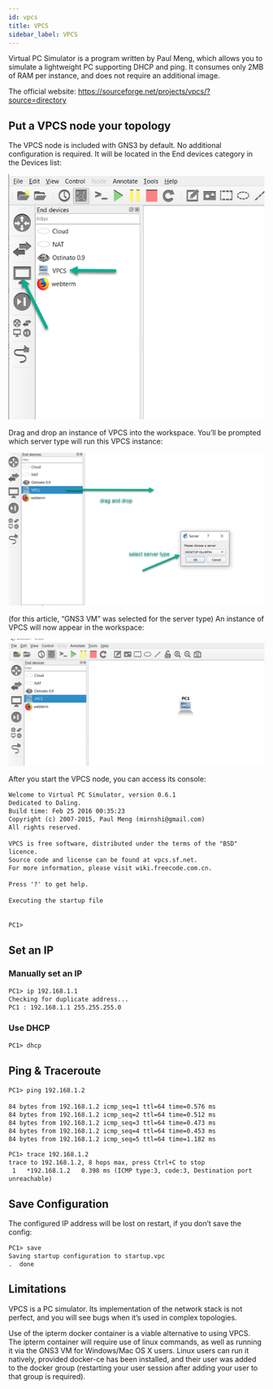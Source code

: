 ```yaml
---
id: vpcs
title: VPCS
sidebar_label: VPCS
---
```


Virtual PC Simulator is a program written by Paul Meng, which allows you to simulate a lightweight PC supporting DHCP and ping. It consumes only 2MB of RAM per instance,  and does not require an additional image.

The official website:
https://sourceforge.net/projects/vpcs/?source=directory

## Put a VPCS node your topology

The VPCS node is included with GNS3 by default.  No additional configuration is required. It will be located in the End devices category in the Devices list:

![screenshot](../../img/vpcs/1.jpg)

Drag and drop an instance of VPCS into the workspace. You’ll be prompted which server type will run this VPCS instance:

![screenshot](../../img/vpcs/2.jpg)

(for this article, “GNS3 VM” was selected for the server type)
An instance of VPCS will now appear in the workspace:

![screenshot](../../img/vpcs/3.jpg)

After you start the VPCS node, you can access its console:

```
Welcome to Virtual PC Simulator, version 0.6.1
Dedicated to Daling.
Build time: Feb 25 2016 00:35:23
Copyright (c) 2007-2015, Paul Meng (mirnshi@gmail.com)
All rights reserved.

VPCS is free software, distributed under the terms of the "BSD" licence.
Source code and license can be found at vpcs.sf.net.
For more information, please visit wiki.freecode.com.cn.

Press '?' to get help.

Executing the startup file


PC1>
```

## Set an IP
### Manually set an IP

```
PC1> ip 192.168.1.1
Checking for duplicate address...
PC1 : 192.168.1.1 255.255.255.0
```

### Use DHCP
```
PC1> dhcp
```

## Ping & Traceroute
```
PC1> ping 192.168.1.2

84 bytes from 192.168.1.2 icmp_seq=1 ttl=64 time=0.576 ms
84 bytes from 192.168.1.2 icmp_seq=2 ttl=64 time=0.512 ms
84 bytes from 192.168.1.2 icmp_seq=3 ttl=64 time=0.473 ms
84 bytes from 192.168.1.2 icmp_seq=4 ttl=64 time=0.453 ms
84 bytes from 192.168.1.2 icmp_seq=5 ttl=64 time=1.182 ms
```
```
PC1> trace 192.168.1.2
trace to 192.168.1.2, 8 hops max, press Ctrl+C to stop
 1   *192.168.1.2   0.398 ms (ICMP type:3, code:3, Destination port unreachable)
```

## Save Configuration
The configured IP address will be lost on restart, if you don’t save the config:

```
PC1> save
Saving startup configuration to startup.vpc
.  done
```

## Limitations

VPCS is a PC simulator. Its implementation of the network stack is not perfect, and you will see bugs when it’s used in complex topologies.

Use of the ipterm docker container is a viable alternative to using VPCS. The ipterm container will require use of linux commands, as well as running it via the GNS3 VM for Windows/Mac OS X users.  Linux users can run it natively, provided docker-ce has been installed, and their user was added to the docker group (restarting your user session after adding your user to that group is required).
